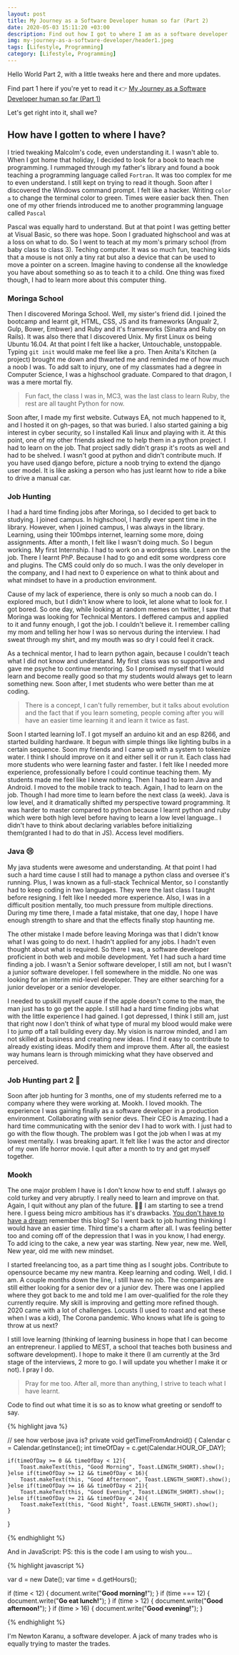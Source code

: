 ```yaml
---
layout: post
title: My Journey as a Software Developer human so far (Part 2)
date: 2020-05-03 15:11:20 +03:00
description: Find out how I got to where I am as a software developer
img: my-journey-as-a-software-developer/header1.jpeg
tags: [Lifestyle, Programming]
category: [Lifestyle, Programming]
---
```

Hello World Part 2, with a little tweaks here and there and more updates.

Find part 1 here if you're yet to read it 👉 [My Journey as a Software Developer human so far (Part 1)](https://newtonkaranu.me/blog/my-journey-as-a-software-developer/#why-am-i-a-software-developer)

Let's get right into it, shall we?

## How have I gotten to where I have?
I tried tweaking Malcolm's code, even understanding it. I wasn't able to. When I got home that holiday, I decided to look for a book to teach me programming. 
I rummaged through my father's library and found a book teaching a programming language called `Fortran`. It was too complex for me to even understand. 
I still kept on trying to read it though. Soon after I discovered the Windows command prompt. I felt like a hacker. Writing `color a` to change the terminal color to green. 
Times were easier back then. Then one of my other friends introduced me to another programming language called `Pascal`

Pascal was equally hard to understand. But at that point I was getting better at Visual Basic, so there was hope. Soon I graduated highschool and was at a loss on what to do.
So I went to teach at my mom's primary school (from baby class to class 3). Teching computer. 
It was so much fun, teaching kids that a mouse is not only a tiny rat but also a device that can be used to move a pointer on a screen.
Imagine having to condense all the knowledge you have about something so as to teach it to a child. One thing was fixed though, I had to learn more about this computer thing.

### Moringa School
Then I discovered Moringa School. Well, my sister's friend did. 
I joined the bootcamp and learnt git, HTML, CSS, JS and its frameworks (Angualr 2, Gulp, Bower, Embwer) and Ruby and it's frameworks (Sinatra and Ruby on Rails). 
It was also there that I discovered Unix. My first Linux os being Ubuntu 16.04. At that point I felt like a hacker, Untouchable, unstoppable. Typing `git init` would make me feel like a pro.
Then Anita's Kitchen (a project) brought me down and thwarted me and reminded me of how much a noob I was. 
To add salt to injury, one of my classmates had a degree in Computer Science, I was a highschool graduate. Compared to that dragon, I was a mere mortal fly.

> Fun fact, the class I was in, MC3, was the last class to learn Ruby, the rest are all taught Python for now.

Soon after, I made my first website. Cutways EA, not much happened to it, and I hosted it on gh-pages, so that was buried. 
I also started gaining a big interest in cyber security, so I installed Kali linux and playing with it. At this point, one of my other friends asked me to help them in a python project.
I had to learn on the job. That project sadly didn't grasp it's roots as well and had to be shelved. I wasn't good at python and didn't contribute much. 
If you have used django before, picture a noob trying to extend the django user model. It is like asking a person who has just learnt how to ride a bike to drive a manual car.

### Job Hunting
I had a hard time finding jobs after Moringa, so I decided to get back to studying. I joined campus. In highschool, I hardly ever spent time in the library.
However, when I joined campus, I was always in the library. Learning, using their 100mbps internet, learning some more, doing assignments.
After a month, I felt like I wasn't doing much. So I begun working. My first Internship. I had to work on a wordpress site. Learn on the job.
There I learnt PhP. Because I had to go and edit some wordpress core and plugins. The CMS could only do so much. I was the only developer in the company, and I had next to 0 experience on what to think about and what mindset to have in a production environment.

Cause of my lack of experience, there is only so much a noob can do. I explored much, but I didn't know where to look, let alone what to look for. I got bored. 
So one day, while looking at random memes on twitter, I saw that Moringa was looking for Technical Mentors. I deffered campus and applied to it and funny enough, I got the job.
I couldn't believe it. I remember calling my mom and telling her how I was so nervous during the interview. I had sweat through my shirt, and my mouth was so dry I could feel it crack.

As a technical mentor, I had to learn python again, because I couldn't teach what I did not know and understand. My first class was so supportive and gave me psyche to continue mentoring.
So I promised myself that I would learn and become really good so that my students would always get to learn something new.
Soon after, I met students who were better than me at coding. 

> There is a concept, I can't fully remember, but it talks about evolution and the fact that if you learn someting, people coming after you will have an easier time learning it and learn it twice as fast.

Soon I started learning IoT. I got myself an arduino kit and an esp 8266, and started building hardware. 
It begun with simple things like lighting bulbs in a certain sequence. Soon my friends and I came up with a system to tokenize water. I think I should improve on it and either sell it or run it.
Each class had more students who were learning faster and faster. I felt like I needed more experience, professionally before I could continue teaching them. My students made me feel like I knew nothing.
Then I haad to learn Java and Android. I moved to the mobile track to teach. Again, I had to learn on the job. Though I had more time to learn before the next class (a week). 
Java is low level, and it dramatically shifted my perspective toward programming. It was harder to master compared to python because I learnt python and ruby which were both high level before having to learn a low level language.. 
I didn't have to think about declaring variables before initializing them(granted I had to do that in JS). Access level modifiers.

### Java 😢
My java students were awesome and understanding. At that point I had such a hard time cause I still had to manage a python class and oversee it's running. 
Plus, I was known as a full-stack Technical Mentor, so I constantly had to keep coding in two languages. They were the last class I taught before resigning. 
I felt like I needed more experience. Also, I was in a difficult position mentally, too much pressure from multiple directions.
During my time there, I made a fatal mistake, that one day, I hope I have enough strength to share and that the effects finally stop haunting me.

The other mistake I made before leaving Moringa was that I didn't know what I was going to do next. I hadn't applied for any jobs. I hadn't even thought about what is required.
So there I was, a software developer proficient in both web and mobile development. Yet I had such a hard time finding a job.
I wasn't a Senior software developer, I still am not, but I wasn't a junior software developer. I fell somewhere in the middle. No one was looking for an interim mid-level developer. 
They are either searching for a junior developer or a senior developer.

I needed to upskill myself cause if the apple doesn't come to the man, the man just has to go get the apple. 
I still had a hard time finding jobs what with the little experience I had gained. I got depressed, 
I think I still am, just that right now I don't think of what type of mural my blood would make were I to jump off a tall building every day.
My vision is narrow minded, and I am not skilled at business and creating new ideas. I find it easy to contribute to already existing ideas. Modify them and improve them.
After all, the easiest way humans learn is through mimicking what they have observed and perceived.  

### Job Hunting part 2 🥺
Soon after job hunting for 3 months, one of my students referred me to a company where they were working at. Mookh. I loved mookh.
The experience I was gaining finally as a software developer in a production environment. Collaborating with senior devs. Their CEO is Amazing.
I had a hard time communicating with the senior dev I had to work with. I just had to go with the flow though. The problem was I got the job when I was at my lowest mentally. 
I was breaking apart. It felt like I was the actor and director of my own life horror movie. I quit after a month to try and get myself together.

### Mookh
The one major problem I have is I don't know how to end stuff. I always go cold turkey and very abruptly. I really need to learn and improve on that.
Again, I quit without any plan of the future. 🤔🤔 I am starting to see a trend here. I guess being micro ambitious has it's drawbacks. [You don't have to have a dream](https://newtonkaranu.me/blog/keep-it-simple/) remember this blog?
So I went back to job hunting thinking I would have an easier time. Third time's a charm after all. I was feeling better too and coming off of the depression that I was in you know, I had energy.
To add icing to the cake, a new year was starting. New year, new me. Well, New year, old me with new mindset.

I started freelancing too, as a part time thing as I sought jobs. Contribute to opensource became my new mantra. Keep learning and coding.
Well, I did. I am. A couple months down the line, I still have no job. The companies are still either looking for a senior dev or a junior dev. 
There was one I applied where they got back to me and told me I am over-qualified for the role they currently require. 
My skill is improving and getting more refined though. 2020 came with a lot of challenges. Locusts (I used to roast and eat these when I was a kid), The Corona pandemic.
Who knows what life is going to throw at us next?

I still love learning (thinking of learning business in hope that I can become an entrepreneur. I applied to MEST, a school that teaches both business and software development). 
I hope to make it there (I am currently at the 3rd stage of the interviews, 2 more to go. I will update you whether I make it or not). I pray I do.

> Pray for me too. After all, more than anything, I strive to teach what I have learnt.

Code to find out what time it is so as to know what greeting or sendoff to say.

{% highlight java %}

// see how verbose java is?
private void getTimeFromAndroid() {
    Calendar c = Calendar.getInstance();
    int timeOfDay = c.get(Calendar.HOUR_OF_DAY);
    
    if(timeOfDay >= 0 && timeOfDay < 12){
        Toast.makeText(this, "Good Morning", Toast.LENGTH_SHORT).show();        
    }else if(timeOfDay >= 12 && timeOfDay < 16){
        Toast.makeText(this, "Good Afternoon", Toast.LENGTH_SHORT).show();
    }else if(timeOfDay >= 16 && timeOfDay < 21){
        Toast.makeText(this, "Good Evening", Toast.LENGTH_SHORT).show();
    }else if(timeOfDay >= 21 && timeOfDay < 24){
        Toast.makeText(this, "Good Night", Toast.LENGTH_SHORT).show();
    }
}

{% endhighlight %}

And in JavaScript:
PS: this is the code I am using to wish you...

{% highlight javascript %}

var d = new Date();
var time = d.getHours();

if (time < 12) {
  document.write("<b>Good morning!</b>");
}
if (time === 12) {
  document.write("<b>Go eat lunch!</b>");
}
if (time > 12) {
  document.write("<b>Good afternoon!</b>");
}
if (time > 16) {
  document.write("<b>Good evening!</b>");
}

{% endhighlight %}


I'm Newton Karanu, a software developer. A jack of many trades who is equally trying to master the trades. 

<script type='text/javascript'>
var d = new Date();
var time = d.getHours();

if (time < 12) {
  document.write("<b>I wish you a Good morning!</b> <br /> See you on the next one.");
}
if (time > 12) {
  document.write("<b>I wish you a Good afternoon!</b> <br /> See you on the next one.");
}
if (time === 12) {
  document.write("<b> I wish you a Lovely Lunch!</b> <br /> See you on the next one.");
}
if (time > 16) {
  document.write("<b>I wish you a Good evening!</b> <br /> See you on the next one.");
}
if (time > 20) {
  document.write("<b>I wish you a Good night!</b> <br /> See you on the next one.");
}
</script>

